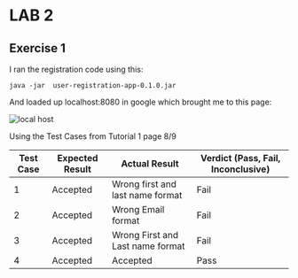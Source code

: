 # LAB 2
## Exercise 1

I ran the registration code using this:

`java -jar  user-registration-app-0.1.0.jar`

And loaded up localhost:8080 in google which brought me to this page:

![local host](https://user-images.githubusercontent.com/72233859/119575534-373d5b00-bd85-11eb-89c5-57b5817a493e.png)

Using the Test Cases from Tutorial 1 page 8/9

| Test Case | Expected Result | Actual Result | Verdict (Pass, Fail, Inconclusive) |
| ------------- | ------------- | ----------- | ---------------------------------- |
| 1 | Accepted  | Wrong first and last name format | Fail |
| 2 | Accepted  | Wrong Email format | Fail |
| 3 | Accepted  | Wrong First and Last name format | Fail|
| 4 | Accepted  | Accepted | Pass |
